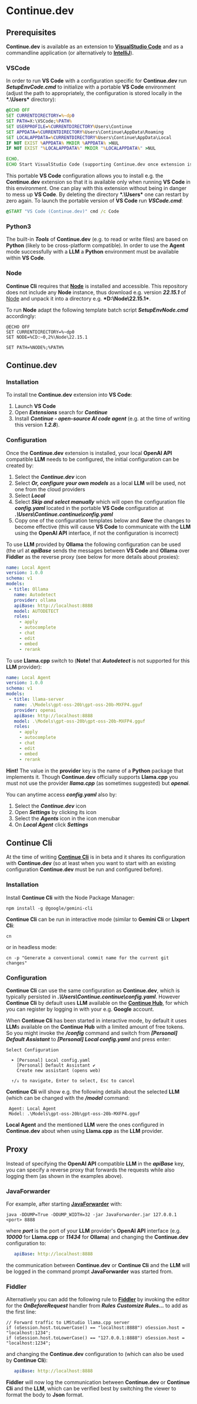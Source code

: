 # Continue.dev

## Prerequisites

**Continue.dev** is available as an extension to **[VisualStudio Code](https://code.visualstudio.com/download)** and as
a commandline application
(or alternatively to **[IntelliJ](https://plugins.jetbrains.com/plugin/22707-continue)**).

### VSCode

In order to run **VS Code** with a configuration specific for **Continue.dev** run <b>*SetupEnvCode.cmd*</b> to initialize with a
portable **VS Code** environment (adjust the path to appropriately, the configuration is stored locally in the <b>*.\Users\*</b>
directory):

```SetupEnvCode.cmd
@ECHO OFF
SET CURRENTDIRECTORY=%~dp0
SET PATH=X:\VSCode;%PATH%
SET USERPROFILE=%CURRENTDIRECTORY%Users\Continue
SET APPDATA=%CURRENTDIRECTORY%Users\Continue\AppData\Roaming
SET LOCALAPPDATA=%CURRENTDIRECTORY%Users\Continue\AppData\Local
IF NOT EXIST %APPDATA% MKDIR %APPDATA% >NUL
IF NOT EXIST "%LOCALAPPDATA%" MKDIR "%LOCALAPPDATA%" >NUL

ECHO.
ECHO Start VisualStudio Code (supporting Continue.dev once extension is installed) by executing: VSCode
```

This portable **VS Code** configuration allows you to install e.g. the **Continue.dev** extension so that it is available
only when running **VS Code** in this environment.
One can play with this extension without being in danger to mess up **VS Code**.
By deleting the directory <b>*.\Users\*</b> one can restart by zero again.
To launch the portable version of **VS Code** run <b>*VSCode.cmd*</b>:

```VSCode.cmd
@START "VS Code (Continue.dev)" cmd /c Code
```

### Python3

The built-in <b>*Tools*</b> of **Continue.dev** (e.g. to read or write files) are based on **Python** (likely to be cross-platform
compatible).
In order to use the **Agent** mode successfully with a **LLM** a **Python** environment must be available within **VS Code**. 

### Node

**Continue Cli** requires that **[Node](https://nodejs.org/)** is installed and accessible.
This repository does not include any **Node** instance, thus download e.g. version <b>*22.15.1*</b> of 
[Node](https://nodejs.org/dist/v22.15.1/node-v22.15.1-win-x64.zip) and unpack it into a directory e.g. <b>*D:\Node\22.15.1\*</b>.

To run **Node** adapt the following template batch script <b>*SetupEnvNode.cmd*</b> accordingly:

```
@ECHO OFF
SET CURRENTDIRECTORY=%~dp0
SET NODE=%CD:~0,2%\Node\22.15.1

SET PATH=%NODE%;%PATH%
```

## Continue.dev

### Installation

To install tne **Continue.dev** extension into **VS Code**:

1. Launch **VS Code**
2. Open <b>*Extensions*</b> search for <b>*Continue*</b>
3. Install <b>*Continue - open-source AI code agent*</b> (e.g. at the time of writing this version <b>*1.2.8*</b>).

### Configuration

Once the **Continue.dev** extension is installed, your local **OpenAI API** compatible **LLM** needs to be configured,
the initial configuration can be created by:

1. Select the <b>*Continue.dev*</b> icon
2. Select <b>*Or, configure your own models*</b> as a local **LLM** will be used, not one from the cloud providers
3. Select <b>*Local*</b>
4. Select <b>*Skip and select manually*</b> which will open the configuration file <b>*config.yaml*</b> located in the 
portable **VS Code** configuration at <b>*.\Users\Continue\.continue\config.yaml*</b>
5. Copy one of the configuration templates below and <b>*Save*</b> the changes to become effective (this will cause **VS Code**
to communicate with the **LLM** using the **OpenAI API** interface, if not the configuration is incorrect)

To use **LLM** provided by **Ollama** the following configuration can be used (the url at <b>*apiBase*</b> sends the messages
between **VS Code** and **Ollama** over **Fiddler** as the reverse proxy (see below for more details about proxies):

```yaml
name: Local Agent
version: 1.0.0
schema: v1
models:
 - title: Ollama
   name: Autodetect
   provider: ollama
   apiBase: http://localhost:8888
   model: AUTODETECT
   roles:
     - apply
     - autocomplete
     - chat
     - edit
     - embed
     - rerank
```

To use **Llama.cpp** switch to (**Note!** that <b>*Autodetect*</b> is not supported for this **LLM** provider):

```yaml
name: Local Agent
version: 1.0.0
schema: v1
models:
 - title: llama-server
   name: .\Models\gpt-oss-20b\gpt-oss-20b-MXFP4.gguf
   provider: openai
   apiBase: http://localhost:8888
   model: .\Models\gpt-oss-20b\gpt-oss-20b-MXFP4.gguf
   roles:
     - apply
     - autocomplete
     - chat
     - edit
     - embed
     - rerank
```

**Hint!** The value in the **provider** key is the name of a **Python** package that implements it.
Though **Continue.dev** officially supports **Llama.cpp** you must not use the provider <b>*llama.cpp*</b> (as sometimes
suggested) but <b>*openai*</b>.

You can anytime access <b>*config.yaml*</b> also by:

1. Select the <b>*Continue.dev*</b> icon
2. Open <b>*Settings*</b> by clicking its icon
3. Select the <b>*Agents*</b> icon in the icon menubar
4. On <b>*Local Agent*</b> click <b>*Settings*</b>

## Continue Cli

At the time of writing **[Continue Cli](https://docs.continue.dev/guides/cli)** is in beta and it shares its configuration with
**Continue.dev** (so at least when you want to start with an existing configuration **Continue.dev** must be run and configured before).

### Installation

Install **Continue Cli** with the Node Package Manager:

```
npm install -g @google/gemini-cli
```

**Continue Cli** can be run in interactive mode (similar to **Gemini Cli** or **Llxpert Cli**:

```
cn
```

or in headless mode:

```
cn -p "Generate a conventional commit name for the current git changes"
```

### Configuration

**Continue Cli** can use the same configuration as **Continue.dev**, which is typically persisted in <b>*.\Users\Continue\.continue\config.yaml*</b>.
However **Continue Cli** by default uses **LLM** available on the **[Continue Hub](https://hub.continue.dev/)**, for which you can
register by logging in with your e.g. **Google** account.

When **Continue Cli** has been started in interactive mode, by default it uses **LLM**s available on the **Continue Hub**
with a limited amount of free tokens.
So you might invoke the <b>*/config*</b> command and switch from <b>*[Personal] Default Assistant*</b> to <b>*[Personal] Local config.yaml*</b>
and press enter:

```
Select Configuration            
                                                                                                                                                                           
  ➤ [Personal] Local config.yaml
    [Personal] Default Assistant ✔
    Create new assistant (opens web)
    
  ↑/↓ to navigate, Enter to select, Esc to cancel  
```

**Continue Cli** will show e.g. the following details about the selected **LLM** (which can be changed with the <b>*/model*</b> command:

```
 Agent: Local Agent
 Model: .\Models\gpt-oss-20b\gpt-oss-20b-MXFP4.gguf
```

**Local Agent** and the mentioned **LLM** were the ones configured in **Continue.dev** about when using **Llama.cpp** as the **LLM** provider.

## Proxy

Instead of specifying the **OpenAI API** compatible **LLM** in the <b>*apiBase*</b> key, you can specify a reverse proxy that forwards
the requests while also logging them (as shown in the examples above).

### JavaForwarder

For example, after starting **[JavaForwarder](https://github.com/Warpguru/JavaForwarder)** with:

```
java -DDUMP=True -DDUMP_WIDTH=32 -jar JavaForwarder.jar 127.0.0.1 <port> 8888
```

where <b>*port*</b> is the port of your **LLM** provider's **OpenAI API** interface (e.g. <b>*10000*</b> for **Llama.cpp** or
<b>*11434*</b> for **Ollama**) and changing the **Continue.dev** configuration to:

```yaml
   apiBase: http://localhost:8888
```

the communication between **Continue.dev** or **Continue Cli** and the **LLM** will be logged in the command prompt **JavaForwarder** was started from.

### Fiddler

Alternatively you can add the following rule to **[Fiddler](https://www.telerik.com/fiddler)** by invoking the editor for the <b>*OnBeforeRequest*</b> handler from <b>*Rules*</b> <b>*Customize Rules...*</b> to add as the first line:

```
// Forward traffic to LMStudio llama.cpp server
if (oSession.host.toLowerCase() == "localhost:8888") oSession.host = "localhost:1234"; 
if (oSession.host.toLowerCase() == "127.0.0.1:8888") oSession.host = "localhost:1234"; 
```

and changing the **Continue.dev** configuration to (which can also be used by **Continue Cli**):

```yaml
   apiBase: http://localhost:8888
```

**Fiddler** will now log the communication between **Continue.dev** or **Continue Cli** and the **LLM**, 
which can be verified best by switching the viewer to format the body to **Json** format.
